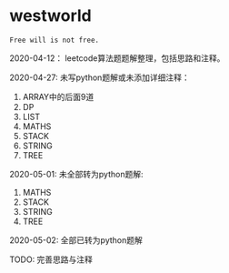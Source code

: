 # westworld
`Free will is not free.`

2020-04-12：
leetcode算法题题解整理，包括思路和注释。

2020-04-27:
未写python题解或未添加详细注释：
1. ARRAY中的后面9道
2. DP
3. LIST
4. MATHS
5. STACK
6. STRING
7. TREE

2020-05-01:
未全部转为python题解:
1. MATHS
2. STACK
3. STRING
4. TREE

2020-05-02:
全部已转为python题解

TODO:
完善思路与注释